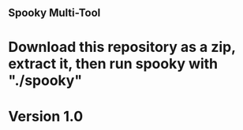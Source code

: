 ## Spooky Multi-Tool

# Download this repository as a zip, extract it, then run spooky with "./spooky"

# Version 1.0
